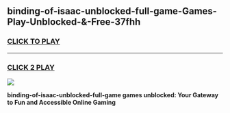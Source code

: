 
## binding-of-isaac-unblocked-full-game-Games-Play-Unblocked-&-Free-37fhh
<h3>
<a href="https://premium76.site?title=binding-of-isaac-unblocked-full-game&ref=24A">CLICK TO PLAY</a></h3>
<hr>

<h3>
<a href="https://premium76.site?title=binding-of-isaac-unblocked-full-game&ref=24A">CLICK 2 PLAY</a>
  
</h3>

<a href="https://premium76.site?title=binding-of-isaac-unblocked-full-game&ref=24A"><img src="https://clearcache.store/games.png"></a>


**binding-of-isaac-unblocked-full-game games unblocked: Your Gateway to Fun and Accessible Online Gaming**
